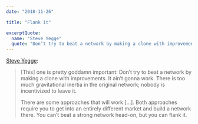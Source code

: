 ```yaml
---
date: "2018-11-26"

title: "Flank it"

excerptQuote:
  name: "Steve Yegge"
  quote: "Don’t try to beat a network by making a clone with improvements. It ain’t gonna work."
---
```


[Steve Yegge][article]:

> [This] one is pretty goddamn important: Don’t try to beat a network by making a clone with improvements. It ain’t gonna work. There is too much gravitational inertia in the original network; nobody is incentivized to leave it.
>
> There are some approaches that will work […]. Both approaches require you to get into an entirely different market and build a network there. You can’t beat a strong network head-on, but you can flank it.


[article]: https://medium.com/@steve.yegge/jeff-bezos-jack-ma-and-the-quest-to-kill-ebay-bb4992dc5020
